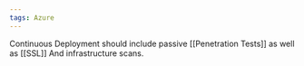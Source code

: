```yaml
---
tags: Azure
---
```


Continuous Deployment should include passive [[Penetration Tests]] as well as [[SSL]] And infrastructure scans. 